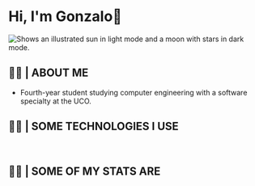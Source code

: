 # Hi, I'm Gonzalo👋
<picture>
  <source media="(prefers-color-scheme: dark)" srcset="https://user-images.githubusercontent.com/90795270/201412680-0ecfe068-ba29-46fd-a761-46df51614e40.png">
  <source media="(prefers-color-scheme: light)" srcset="https://user-images.githubusercontent.com/90795270/201412680-0ecfe068-ba29-46fd-a761-46df51614e40.png">
  <img alt="Shows an illustrated sun in light mode and a moon with stars in dark mode." src="https://user-images.githubusercontent.com/25423296/163456779-a8556205-d0a5-45e2-ac17-42d089e3c3f8.png">
</picture>

## 👨‍💻 | ABOUT ME
 - Fourth-year student studying computer engineering with a software specialty at the UCO.
 
 ## 👨‍💻 | SOME TECHNOLOGIES I USE
<picture>
  <source media="(prefers-color-scheme: dark)" srcset="https://img.shields.io/badge/C-00599C?style=for-the-badge&logo=c&logoColor=white">
  <source media="(prefers-color-scheme: light)" srcset="https://img.shields.io/badge/C-00599C?style=for-the-badge&logo=c&logoColor=white ">
  <img alt="" src="https://user-images.githubusercontent.com/25423296/163456779-a8556205-d0a5-45e2-ac17-42d089e3c3f8.png">
</picture>

<picture>
  <source media="(prefers-color-scheme: dark)" srcset="https://img.shields.io/badge/C%2B%2B-00599C?style=for-the-badge&logo=c%2B%2B&logoColor=white">
  <source media="(prefers-color-scheme: light)" srcset="https://img.shields.io/badge/C%2B%2B-00599C?style=for-the-badge&logo=c%2B%2B&logoColor=white">
  <img alt="" src="https://img.shields.io/badge/C%2B%2B-00599C?style=for-the-badge&logo=c%2B%2B&logoColor=white">
</picture>

<picture>
  <source media="(prefers-color-scheme: dark)" srcset="https://img.shields.io/badge/MySQL-005C84?style=for-the-badge&logo=mysql&logoColor=white">
  <source media="(prefers-color-scheme: light)" srcset="https://img.shields.io/badge/MySQL-005C84?style=for-the-badge&logo=mysql&logoColor=white">
  <img alt="" src="https://img.shields.io/badge/MySQL-005C84?style=for-the-badge&logo=mysql&logoColor=white">
</picture>

<picture>
  <source media="(prefers-color-scheme: dark)" srcset="https://img.shields.io/badge/Apache-D22128?style=for-the-badge&logo=Apache&logoColor=white">
  <source media="(prefers-color-scheme: light)" srcset="https://img.shields.io/badge/Apache-D22128?style=for-the-badge&logo=Apache&logoColor=white">
  <img alt="" src="https://img.shields.io/badge/Apache-D22128?style=for-the-badge&logo=Apache&logoColor=white">
</picture>

<picture>
  <source media="(prefers-color-scheme: dark)" srcset="https://img.shields.io/badge/Java-ED8B00?style=for-the-badge&logo=openjdk&logoColor=white">
  <source media="(prefers-color-scheme: light)" srcset="https://img.shields.io/badge/Java-ED8B00?style=for-the-badge&logo=openjdk&logoColor=white">
  <img alt="" src="https://img.shields.io/badge/Java-ED8B00?style=for-the-badge&logo=openjdk&logoColor=white">
</picture>

<picture>
  <source media="(prefers-color-scheme: dark)" srcset="https://img.shields.io/badge/React_Native-20232A?style=for-the-badge&logo=react&logoColor=61DAFB">
  <source media="(prefers-color-scheme: light)" srcset="https://img.shields.io/badge/React_Native-20232A?style=for-the-badge&logo=react&logoColor=61DAFB">
  <img alt="" src="https://img.shields.io/badge/React_Native-20232A?style=for-the-badge&logo=react&logoColor=61DAFB">
</picture>

<picture>
  <source media="(prefers-color-scheme: dark)" srcset="https://img.shields.io/badge/Python-3776AB?style=for-the-badge&logo=python&logoColor=white">
  <source media="(prefers-color-scheme: light)" srcset="https://img.shields.io/badge/Python-3776AB?style=for-the-badge&logo=python&logoColor=white">
  <img alt="" src="https://img.shields.io/badge/Python-3776AB?style=for-the-badge&logo=python&logoColor=white">
</picture>

 ## 👨‍💻 | SOME OF MY STATS ARE
 <picture>
  <source media="(prefers-color-scheme: dark)" srcset=" https://hits.seeyoufarm.com/api/count/incr/badge.svg?url=https%3A%2F%2Fgithub.com%2F{marquez2002}1212%2Fhit-counter">
  <source media="(prefers-color-scheme: light)" srcset=" https://hits.seeyoufarm.com/api/count/incr/badge.svg?url=https%3A%2F%2Fgithub.com%2F{marquez2002}1212%2Fhit-counter">
  <img alt="" src=" https://hits.seeyoufarm.com/api/count/incr/badge.svg?url=https%3A%2F%2Fgithub.com%2F{marquez2002}1212%2Fhit-counter">
</picture>

<!---     
<picture>
<source 
  srcset="https://github-readme-stats.vercel.app/api/top-langs/?username=marquez2002&show_icons=true&theme=dark"
  media="(prefers-color-scheme: dark)"
/>
<source
  srcset="https://github-readme-stats.vercel.app/api/top-langs/?username=marquez2002&show_icons=true"
  media="(prefers-color-scheme: light), (prefers-color-scheme: no-preference)"
/>
<img src="https://github-readme-stats.vercel.app/api/top-langs/?username=marquez2002&show_icons=true" />
</picture>



 <picture>
  <source media="(prefers-color-scheme: dark)" srcset="  https://hits.seeyoufarm.com/api/count/incr/badge.svg?url=https%3A%2F%2Fgithub.com%2F{marquez2002}1212%2Fhit-counter">
  <source media="(prefers-color-scheme: light)" srcset="  https://hits.seeyoufarm.com/api/count/incr/badge.svg?url=https%3A%2F%2Fgithub.com%2F{marquez2002}1212%2Fhit-counter">
  <img alt="" src="  https://hits.seeyoufarm.com/api/count/incr/badge.svg?url=https%3A%2F%2Fgithub.com%2F{marquez2002}1212%2Fhit-counter">
</picture>
          






# 🚧 Work in progress 🚧
https://img.shields.io/badge/LibreOffice-18A303?style=for-the-badge&logo=LibreOffice&logoColor=white
https://img.shields.io/badge/Trello-0052CC?style=for-the-badge&logo=trello&logoColor=white
https://img.shields.io/badge/VSCode-0078D4?style=for-the-badge&logo=visual%20studio%20code&logoColor=white
https://img.shields.io/badge/Slack-4A154B?style=for-the-badge&logo=slack&logoColor=white
https://img.shields.io/badge/Apache-D22128?style=for-the-badge&logo=Apache&logoColor=white
[Contribution guidelines for this project](docs/CONTRIBUTING.md)




- 👀 I’m interested in ...
- https://github-readme-streak-stats.herokuapp.com/?user={username}🌱 I’m currently learning ...
- 💞️ I’m looking to collaborate on ...
- 📫 How to reach me ...


marquez2002/marquez2002 is a ✨ special ✨ repository because its `README.md` (this file) appears on your GitHub profile.
You can click the Preview link to take a look at your changes.


https://github-readme-stats.vercel.app/api/top-langs/?username={username}
https://hits.seeyoufarm.com/api/count/incr/badge.svg?url=https%3A%2F%2Fgithub.com%2F{username}1212%2Fhit-counter
https://github-readme-streak-stats.herokuapp.com/?user={username}
https://github-profile-trophy.vercel.app/?username={username}
--->
